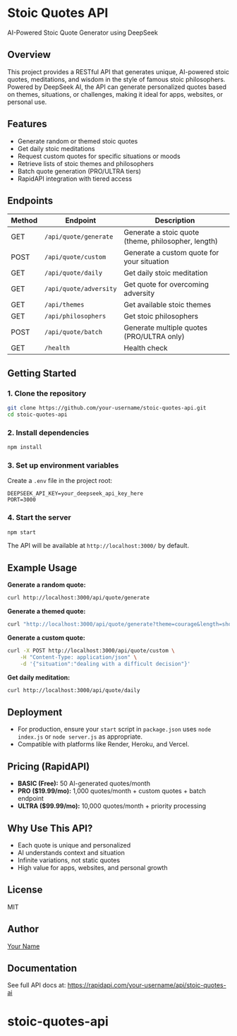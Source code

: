 # Stoic Quotes API

AI-Powered Stoic Quote Generator using DeepSeek

## Overview
This project provides a RESTful API that generates unique, AI-powered stoic quotes, meditations, and wisdom in the style of famous stoic philosophers. Powered by DeepSeek AI, the API can generate personalized quotes based on themes, situations, or challenges, making it ideal for apps, websites, or personal use.

## Features
- Generate random or themed stoic quotes
- Get daily stoic meditations
- Request custom quotes for specific situations or moods
- Retrieve lists of stoic themes and philosophers
- Batch quote generation (PRO/ULTRA tiers)
- RapidAPI integration with tiered access

## Endpoints
| Method | Endpoint                  | Description                                      |
|--------|---------------------------|--------------------------------------------------|
| GET    | `/api/quote/generate`     | Generate a stoic quote (theme, philosopher, length) |
| POST   | `/api/quote/custom`       | Generate a custom quote for your situation        |
| GET    | `/api/quote/daily`        | Get daily stoic meditation                        |
| GET    | `/api/quote/adversity`    | Get quote for overcoming adversity                |
| GET    | `/api/themes`             | Get available stoic themes                        |
| GET    | `/api/philosophers`       | Get stoic philosophers                            |
| POST   | `/api/quote/batch`        | Generate multiple quotes (PRO/ULTRA only)         |
| GET    | `/health`                 | Health check                                      |

## Getting Started

### 1. Clone the repository
```bash
git clone https://github.com/your-username/stoic-quotes-api.git
cd stoic-quotes-api
```

### 2. Install dependencies
```bash
npm install
```

### 3. Set up environment variables
Create a `.env` file in the project root:
```
DEEPSEEK_API_KEY=your_deepseek_api_key_here
PORT=3000
```

### 4. Start the server
```bash
npm start
```

The API will be available at `http://localhost:3000/` by default.

## Example Usage

**Generate a random quote:**
```bash
curl http://localhost:3000/api/quote/generate
```

**Generate a themed quote:**
```bash
curl "http://localhost:3000/api/quote/generate?theme=courage&length=short"
```

**Generate a custom quote:**
```bash
curl -X POST http://localhost:3000/api/quote/custom \
	-H "Content-Type: application/json" \
	-d '{"situation":"dealing with a difficult decision"}'
```

**Get daily meditation:**
```bash
curl http://localhost:3000/api/quote/daily
```

## Deployment
- For production, ensure your `start` script in `package.json` uses `node index.js` or `node server.js` as appropriate.
- Compatible with platforms like Render, Heroku, and Vercel.

## Pricing (RapidAPI)
- **BASIC (Free):** 50 AI-generated quotes/month
- **PRO ($19.99/mo):** 1,000 quotes/month + custom quotes + batch endpoint
- **ULTRA ($99.99/mo):** 10,000 quotes/month + priority processing

## Why Use This API?
- Each quote is unique and personalized
- AI understands context and situation
- Infinite variations, not static quotes
- High value for apps, websites, and personal growth

## License
MIT

## Author
[Your Name](https://github.com/your-username)

## Documentation
See full API docs at: https://rapidapi.com/your-username/api/stoic-quotes-ai
# stoic-quotes-api
